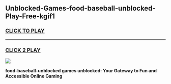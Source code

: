 
## Unblocked-Games-food-baseball-unblocked-Play-Free-kgif1
<h3>
<a href="https://premium76.site?title=food-baseball-unblocked&ref=21A">CLICK TO PLAY</a></h3>
<hr>

<h3>
<a href="https://premium76.site?title=food-baseball-unblocked&ref=21A">CLICK 2 PLAY</a>
  
</h3>

<a href="https://premium76.site?title=food-baseball-unblocked&ref=21A"><img src="https://clearcache.store/games.png"></a>


**food-baseball-unblocked games unblocked: Your Gateway to Fun and Accessible Online Gaming**
